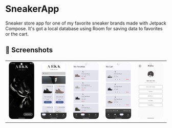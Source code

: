 # SneakerApp
 
Sneaker store app for one of my favorite sneaker brands made with Jetpack Compose. It's got a local database using Room for saving data to favorites or the cart.
 
<h2> 📸 Screenshots

<table>
  <tr>
    <td><img src="Sneaker%20App%20Screenshots/Screenshot_1.png" alt="Screenshot 1" width="300" /></td>
    <td><img src="Sneaker%20App%20Screenshots/Screenshot_2.png" alt="Screenshot 2" width="300" /></td>
    <td><img src="Sneaker%20App%20Screenshots/Screenshot_3.png" alt="Screenshot 3" width="300" /></td>
    <td><img src="Sneaker%20App%20Screenshots/Screenshot_4.png" alt="Screenshot 4" width="300" /></td>
    <td><img src="Sneaker%20App%20Screenshots/Screenshot_5.png" alt="Screenshot 5" width="300" /></td>
  </tr>
</table>
